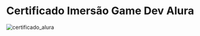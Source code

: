 # Certificado Imersão Game Dev Alura
![certificado_alura](https://user-images.githubusercontent.com/62728109/85871017-39c5b800-b7a4-11ea-9d66-6a541595ac4d.png)
